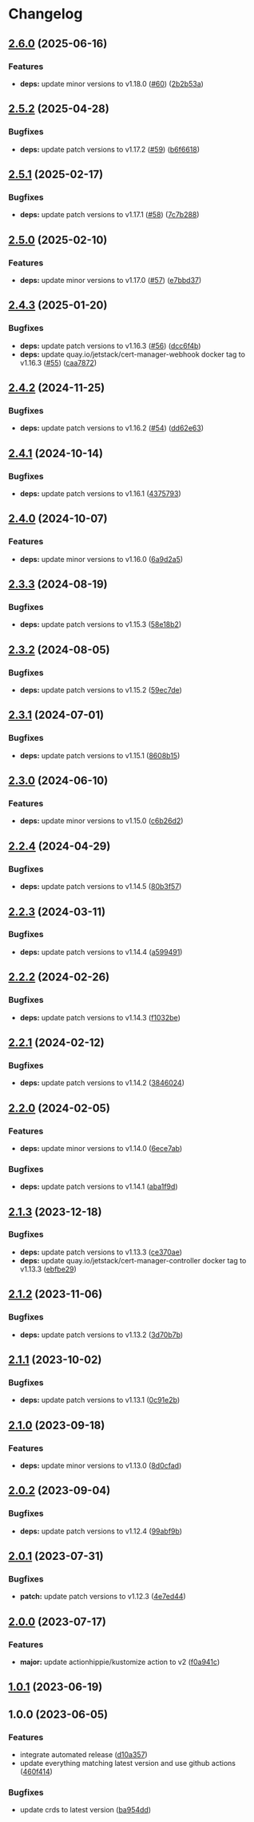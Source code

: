 # Changelog

## [2.6.0](https://github.com/kustomhippie/cert-manager/compare/v2.5.2...v2.6.0) (2025-06-16)


### Features

* **deps:** update minor versions to v1.18.0 ([#60](https://github.com/kustomhippie/cert-manager/issues/60)) ([2b2b53a](https://github.com/kustomhippie/cert-manager/commit/2b2b53a4776f0fd10db952a1b4e8705aa7a86ace))

## [2.5.2](https://github.com/kustomhippie/cert-manager/compare/v2.5.1...v2.5.2) (2025-04-28)


### Bugfixes

* **deps:** update patch versions to v1.17.2 ([#59](https://github.com/kustomhippie/cert-manager/issues/59)) ([b6f6618](https://github.com/kustomhippie/cert-manager/commit/b6f661814145b1f1fccefc39171298c4c355672b))

## [2.5.1](https://github.com/kustomhippie/cert-manager/compare/v2.5.0...v2.5.1) (2025-02-17)


### Bugfixes

* **deps:** update patch versions to v1.17.1 ([#58](https://github.com/kustomhippie/cert-manager/issues/58)) ([7c7b288](https://github.com/kustomhippie/cert-manager/commit/7c7b28882d761354cd9b411e1041bd5cf44ff2a3))

## [2.5.0](https://github.com/kustomhippie/cert-manager/compare/v2.4.3...v2.5.0) (2025-02-10)


### Features

* **deps:** update minor versions to v1.17.0 ([#57](https://github.com/kustomhippie/cert-manager/issues/57)) ([e7bbd37](https://github.com/kustomhippie/cert-manager/commit/e7bbd37214c3590f59d17d96129a5a5fa88dda67))

## [2.4.3](https://github.com/kustomhippie/cert-manager/compare/v2.4.2...v2.4.3) (2025-01-20)


### Bugfixes

* **deps:** update patch versions to v1.16.3 ([#56](https://github.com/kustomhippie/cert-manager/issues/56)) ([dcc6f4b](https://github.com/kustomhippie/cert-manager/commit/dcc6f4b87725eb3a7b2b80c8b778aa5c1f6d87af))
* **deps:** update quay.io/jetstack/cert-manager-webhook docker tag to v1.16.3 ([#55](https://github.com/kustomhippie/cert-manager/issues/55)) ([caa7872](https://github.com/kustomhippie/cert-manager/commit/caa787282bcae0699cb2d2e9932016a8dd923f16))

## [2.4.2](https://github.com/kustomhippie/cert-manager/compare/v2.4.1...v2.4.2) (2024-11-25)


### Bugfixes

* **deps:** update patch versions to v1.16.2 ([#54](https://github.com/kustomhippie/cert-manager/issues/54)) ([dd62e63](https://github.com/kustomhippie/cert-manager/commit/dd62e63c1db23b80c370cfbcb414ff913f2fe9b4))

## [2.4.1](https://github.com/kustomhippie/cert-manager/compare/v2.4.0...v2.4.1) (2024-10-14)


### Bugfixes

* **deps:** update patch versions to v1.16.1 ([4375793](https://github.com/kustomhippie/cert-manager/commit/4375793efc5078f7c5344b3caa5e89689ab5561a))

## [2.4.0](https://github.com/kustomhippie/cert-manager/compare/v2.3.3...v2.4.0) (2024-10-07)


### Features

* **deps:** update minor versions to v1.16.0 ([6a9d2a5](https://github.com/kustomhippie/cert-manager/commit/6a9d2a5cb86d7def38f395c94fc8008b2ac38482))

## [2.3.3](https://github.com/kustomhippie/cert-manager/compare/v2.3.2...v2.3.3) (2024-08-19)


### Bugfixes

* **deps:** update patch versions to v1.15.3 ([58e18b2](https://github.com/kustomhippie/cert-manager/commit/58e18b2fc09d763fd91f3e80a7211e03295fe227))

## [2.3.2](https://github.com/kustomhippie/cert-manager/compare/v2.3.1...v2.3.2) (2024-08-05)


### Bugfixes

* **deps:** update patch versions to v1.15.2 ([59ec7de](https://github.com/kustomhippie/cert-manager/commit/59ec7de9cd4a368434b50a30738bc671ad72499a))

## [2.3.1](https://github.com/kustomhippie/cert-manager/compare/v2.3.0...v2.3.1) (2024-07-01)


### Bugfixes

* **deps:** update patch versions to v1.15.1 ([8608b15](https://github.com/kustomhippie/cert-manager/commit/8608b15d44eb4f6c32021de332c89e141d1ea76f))

## [2.3.0](https://github.com/kustomhippie/cert-manager/compare/v2.2.4...v2.3.0) (2024-06-10)


### Features

* **deps:** update minor versions to v1.15.0 ([c6b26d2](https://github.com/kustomhippie/cert-manager/commit/c6b26d24f5a58c2adfe359a68a37be3cf1f859bb))

## [2.2.4](https://github.com/kustomhippie/cert-manager/compare/v2.2.3...v2.2.4) (2024-04-29)


### Bugfixes

* **deps:** update patch versions to v1.14.5 ([80b3f57](https://github.com/kustomhippie/cert-manager/commit/80b3f57ac2cc9f5129c5751c56e069078bfb8588))

## [2.2.3](https://github.com/kustomhippie/cert-manager/compare/v2.2.2...v2.2.3) (2024-03-11)


### Bugfixes

* **deps:** update patch versions to v1.14.4 ([a599491](https://github.com/kustomhippie/cert-manager/commit/a59949152f7bf2ad8d33e444531d420616622f03))

## [2.2.2](https://github.com/kustomhippie/cert-manager/compare/v2.2.1...v2.2.2) (2024-02-26)


### Bugfixes

* **deps:** update patch versions to v1.14.3 ([f1032be](https://github.com/kustomhippie/cert-manager/commit/f1032bef90dcbf5b186f58a584b3490dcb268912))

## [2.2.1](https://github.com/kustomhippie/cert-manager/compare/v2.2.0...v2.2.1) (2024-02-12)


### Bugfixes

* **deps:** update patch versions to v1.14.2 ([3846024](https://github.com/kustomhippie/cert-manager/commit/3846024efd52c5a486ddf0902494a795f08eabbf))

## [2.2.0](https://github.com/kustomhippie/cert-manager/compare/v2.1.3...v2.2.0) (2024-02-05)


### Features

* **deps:** update minor versions to v1.14.0 ([6ece7ab](https://github.com/kustomhippie/cert-manager/commit/6ece7ab285a7a39a987ba7f215d5bfb08b9c241c))


### Bugfixes

* **deps:** update patch versions to v1.14.1 ([aba1f9d](https://github.com/kustomhippie/cert-manager/commit/aba1f9dc34d34fb0cf5fe4ab4a8cd5b9507bcbdc))

## [2.1.3](https://github.com/kustomhippie/cert-manager/compare/v2.1.2...v2.1.3) (2023-12-18)


### Bugfixes

* **deps:** update patch versions to v1.13.3 ([ce370ae](https://github.com/kustomhippie/cert-manager/commit/ce370aee8f9862851ac88324a923633dfaa5f5d2))
* **deps:** update quay.io/jetstack/cert-manager-controller docker tag to v1.13.3 ([ebfbe29](https://github.com/kustomhippie/cert-manager/commit/ebfbe2963938b8d576997e41fe68dc8c75a447b8))

## [2.1.2](https://github.com/kustomhippie/cert-manager/compare/v2.1.1...v2.1.2) (2023-11-06)


### Bugfixes

* **deps:** update patch versions to v1.13.2 ([3d70b7b](https://github.com/kustomhippie/cert-manager/commit/3d70b7b2e52643e1557659b8a6dd04f6749f051a))

## [2.1.1](https://github.com/kustomhippie/cert-manager/compare/v2.1.0...v2.1.1) (2023-10-02)


### Bugfixes

* **deps:** update patch versions to v1.13.1 ([0c91e2b](https://github.com/kustomhippie/cert-manager/commit/0c91e2b0bd897455158655cbd9b393793fa62115))

## [2.1.0](https://github.com/kustomhippie/cert-manager/compare/v2.0.2...v2.1.0) (2023-09-18)


### Features

* **deps:** update minor versions to v1.13.0 ([8d0cfad](https://github.com/kustomhippie/cert-manager/commit/8d0cfadcf5a173066428c7fae8579c5ddd61ac10))

## [2.0.2](https://github.com/kustomhippie/cert-manager/compare/v2.0.1...v2.0.2) (2023-09-04)


### Bugfixes

* **deps:** update patch versions to v1.12.4 ([99abf9b](https://github.com/kustomhippie/cert-manager/commit/99abf9bf9ef7cbf3ff2bdadf065ca1435503cf7b))

## [2.0.1](https://github.com/kustomhippie/cert-manager/compare/v2.0.0...v2.0.1) (2023-07-31)


### Bugfixes

* **patch:** update patch versions to v1.12.3 ([4e7ed44](https://github.com/kustomhippie/cert-manager/commit/4e7ed4482c4faa675fbd3f175cdb9004a0e7238e))

## [2.0.0](https://github.com/kustomhippie/cert-manager/compare/v1.0.1...v2.0.0) (2023-07-17)


### Features

* **major:** update actionhippie/kustomize action to v2 ([f0a941c](https://github.com/kustomhippie/cert-manager/commit/f0a941c5c83bba23f9308fb83685cf7ef65f1146))

## [1.0.1](https://github.com/kustomhippie/cert-manager/compare/v1.0.0...v1.0.1) (2023-06-19)

## 1.0.0 (2023-06-05)


### Features

* integrate automated release ([d10a357](https://github.com/kustomhippie/cert-manager/commit/d10a357f9f04fbe65241fd6fc53a810a3c6c0a40))
* update everything matching latest version and use github actions ([460f414](https://github.com/kustomhippie/cert-manager/commit/460f414f3fec29724bbf16b9a60417673c2b844b))


### Bugfixes

* update crds to latest version ([ba954dd](https://github.com/kustomhippie/cert-manager/commit/ba954ddf2460be7c72fb66808628661c3797a9b0))
